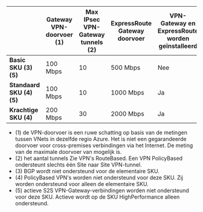 |    | **Gateway VPN-doorvoer (1)** | **Max IPsec VPN-Gateway tunnels (2)** | **ExpressRoute Gateway doorvoer** | **VPN-Gateway en ExpressRoute worden geïnstalleerd**|
|--- |----------------------------|-----------------------------------|-------------------------------------|-----------------------------------------|
| **Basic SKU (3)(5)**              |  100 Mbps | 10                         |  500 Mbps                           | Nee   |
| **Standaard SKU (4)(5)**           |  100 Mbps | 10                         | 1000 Mbps                           | Ja  |
| **Krachtige SKU (4)**   | 200 Mbps  | 30                         | 2000 Mbps                           | Ja  |

- (1) de VPN-doorvoer is een ruwe schatting op basis van de metingen tussen VNets in dezelfde regio Azure. Het is niet een gegarandeerde doorvoer voor cross-premises verbindingen via het Internet. De meting van de maximale doorvoer van mogelijk is.
- (2) het aantal tunnels Zie VPN's RouteBased. Een VPN PolicyBased ondersteunt slechts één Site naar Site VPN-tunnel.
- (3) BGP wordt niet ondersteund voor de elementaire SKU.
- (4) PolicyBased VPN's worden niet ondersteund voor deze SKU. Zij worden ondersteund voor alleen de elementaire SKU.
- (5) actieve S2S VPN-Gateway-verbindingen worden niet ondersteund voor deze SKU. Actieve wordt op de SKU HighPerformance alleen ondersteund.
